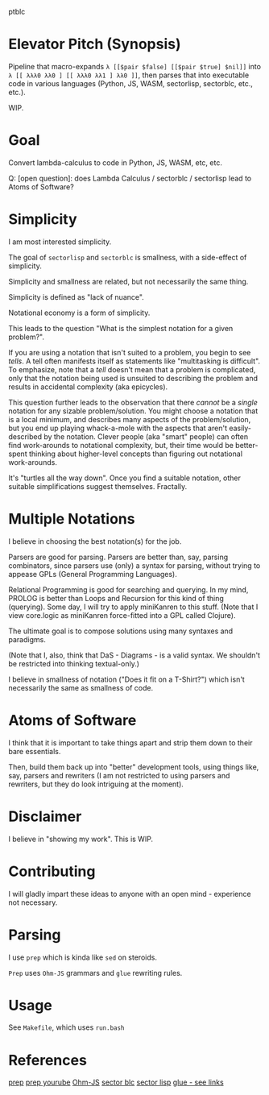 ptblc

# Elevator Pitch (Synopsis)
Pipeline that macro-expands `λ [[$pair $false] [[$pair $true] $nil]]` into `λ [[ λλλ0 λλ0 ] [[ λλλ0 λλ1 ] λλ0 ]]`, then parses that into executable code in various languages (Python, JS, WASM, sectorlisp, sectorblc, etc., etc.).

WIP.
# Goal
Convert lambda-calculus to code in Python, JS, WASM, etc, etc.

Q: [open question]: does Lambda Calculus / sectorblc / sectorlisp lead to Atoms of Software?

# Simplicity
I am most interested simplicity.

The goal of `sectorlisp` and `sectorblc` is smallness, with a side-effect of simplicity.

Simplicity and smallness are related, but not necessarily the same thing.

Simplicity is defined as "lack of nuance".

Notational economy is a form of simplicity.

This leads to the question "What is the simplest notation for a given problem?".

If you are using a notation that isn't suited to a problem, you begin to see *tells*.  A tell often manifests itself as statements like "multitasking is difficult". To emphasize, note that a *tell* doesn't mean that a problem is complicated, only that the notation being used is unsuited to describing the problem and results in accidental complexity (aka epicycles).

This question further leads to the observation that there *cannot* be a *single* notation for any sizable problem/solution.  You might choose a notation that is a local minimum, and describes many aspects of the problem/solution, but you end up playing whack-a-mole with the aspects that aren't easily-described by the notation. Clever people (aka "smart" people) can often find work-arounds to notational complexity, but, their time would be better-spent thinking about higher-level concepts than figuring out notational work-arounds.

It's "turtles all the way down". Once you find a suitable notation, other suitable simplifications suggest themselves. Fractally.

# Multiple Notations
I believe in choosing the best notation(s) for the job.

Parsers are good for parsing. Parsers are better than, say, parsing combinators, since parsers use (only) a syntax for parsing, without trying to appease GPLs (General Programming Languages).

Relational Programming is good for searching and querying.  In my mind, PROLOG is better than Loops and Recursion for this kind of thing (querying).  Some day, I will try to apply miniKanren to this stuff. (Note that I view core.logic as miniKanren force-fitted into a GPL called Clojure).

The ultimate goal is to compose solutions using many syntaxes and paradigms.

(Note that I, also, think that DaS - Diagrams - is a valid syntax.  We shouldn't be restricted into thinking textual-only.)

I believe in smallness of notation ("Does it fit on a T-Shirt?") which isn't necessarily the same as smallness of code.

# Atoms of Software
I think that it is important to take things apart and strip them down to their bare essentials.

Then, build them back up into "better" development tools, using things like, say, parsers and rewriters (I am not restricted to using parsers and rewriters, but they do look intriguing at the moment).

# Disclaimer
I believe in "showing my work".  This is WIP.
# Contributing
I will gladly impart these ideas to anyone with an open mind - experience not necessary.
# Parsing
I use `prep` which is kinda like `sed` on steroids.

`Prep` uses `Ohm-JS` grammars and `glue` rewriting rules. 

# Usage
See `Makefile`, which uses `run.bash`

# References
[prep](https://guitarvydas.github.io/2022/03/05/Prep.html)
[prep yourube](https://guitarvydas.github.io/2022/01/20/PREP-Tool.html)
[Ohm-JS](https://github.com/harc/ohm)
[sector blc](https://justine.lol/lambda/)
[sector lisp](https://justine.lol/sectorlisp2/)
[glue - see links](https://guitarvydas.github.io/2021/09/15/ABC-Glue.html)
